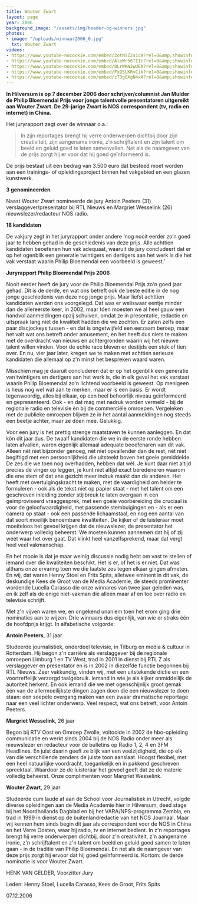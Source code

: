 ```yaml
---
title: Wouter Zwart
layout: page
year: 2006
background_image: "/assets/img/header-bg-winners.jpg"
photos:
- image: "/uploads/winnaar2006_0.jpg"
  txt: Wouter Zwart
videos:
- https://www.youtube-nocookie.com/embed/2otNSZ2s1cA?rel=0&amp;showinfo=0
- https://www.youtube-nocookie.com/embed/AloWr56TIIc?rel=0&amp;showinfo=0
- https://www.youtube-nocookie.com/embed/8LrWKNJwUEA?rel=0&amp;showinfo=0
- https://www.youtube-nocookie.com/embed/FxOSLKRvCik?rel=0&amp;showinfo=0
- https://www.youtube-nocookie.com/embed/zT3gGXgN4xA?rel=0&amp;showinfo=0
---
```


**In Hilversum is op 7 december 2006 door schrijver/columnist Jan Mulder de Philip Bloemendal Prijs voor jonge talentvolle presentatoren uitgereikt aan Wouter Zwart. De 29-jarige Zwart is NOS correspondent (tv, radio en internet) in China.**

Het juryrapport zegt over de winnaar o.a.:

> In zijn reportages brengt hij verre onderwerpen dichtbij door zijn creativiteit, zijn aangename ironie, z’n schrijftalent en zijn talent om beeld en geluid goed te laten samenvallen. Net als de naamgever van de prijs zorgt hij er voor dat hij goed geïnformeerd is.

De prijs bestaat uit een bedrag van 3.500 euro dat besteed moet worden aan een trainings- of opleidingsproject binnen het vakgebied en een glazen kunstwerk.

**3 genomineerden**

Naast Wouter Zwart nomineerde de jury Antoin Peeters (31) verslaggever/presentator bij RTL Nieuws en Margriet Wesselink (26) nieuwslezer/redacteur NOS radio.

**18 kandidaten**

De vakjury zegt in het juryrapport onder andere ‘nog nooit eerder zo’n goed jaar te hebben gehad in de geschiedenis van deze prijs. Alle achttien kandidaten beoefenen hun vak adequaat, waaruit de jury concludeert dat er op het ogenblik een generatie twintigers en dertigers aan het werk is die het vak verstaat waarin Philip Bloemendal een voorbeeld is geweest.’

**Juryrapport Philip Bloemendal Prijs 2006**

Nooit eerder heeft de jury voor de Philip Bloemendal Prijs zo'n goed jaar gehad. Dit is de derde, en wat ons betreft ook de beste editie in de nog jonge geschiedenis van deze nog jonge prijs. Maar liefst achttien kandidaten werden ons voorgelegd. Dat was er weliswaar eentje minder dan de allereerste keer, in 2002, maar tóen moesten we al heel gauw een handvol aanmeldingen opzij schuiven, omdat ze in presentatie, redactie en uitspraak lang niet de kwaliteit hadden die we zochten. Er zaten zelfs een paar discjockeys tussen - en dat is ongetwijfeld een eerzaam beroep, maar het valt wat ons betreft onder amusement, en het heeft dus niets te maken met de overdracht van nieuws en achtergronden waarin wij het nieuwe talent willen vinden. Voor de echte race bleven er destijds een stuk of tien over. En nu, vier jaar later, kregen we te maken met achttien serieuze kandidaten die allemaal op z'n minst het bespreken waard waren.

Misschien mag je daaruit concluderen dat er op het ogenblik een generatie van twintigers en dertigers aan het werk is, die in elk geval het vak verstaat waarin Philip Bloemendal zo'n lichtend voorbeeld is geweest. Op menigeen is heus nog wel wat aan te merken, maar er is een basis. Er wordt tegenwoordig, alles bij elkaar, op een heel behoorlijk niveau geïnformeerd en gepresenteerd. Ook - en dat mag met nadruk worden vermeld - bij de regionale radio en televisie èn bij de commerciële omroepen. Vergeleken met de publieke omroepen blijven ze in het aantal aanmeldingen nog steeds een beetje achter, maar ze dóen mee. Gelukkig.

Voor een jury is het prettig strenge maatstaven te kunnen aanleggen. En dat kòn dit jaar dus. De twaalf kandidaten die we in de eerste ronde hebben laten afvallen, waren eigenlijk allemaal adequate beoefenaren van dit vak. Alleen nèt niet bijzonder genoeg, nèt niet opvallender dan de rest, nèt niet begiftigd met een persoonlijkheid die uitsteekt boven het goeie gemiddelde. De zes die we toen nog overhadden, hebben dat wèl. Je kunt daar niet altijd precies de vinger op leggen, je kunt niet altijd exact beredeneren waarom die ene stem of dat ene gezicht meer indruk maakt dan de anderen. Het heeft met overtuigingskracht te maken, met de vaardigheid om helder te formuleren - ook als de tekst niet op papier staat - met het talent om een geschreven inleiding zonder stijlbreuk te laten overgaan in een geïmproviseerd vraaggesprek, met een goeie voorbereiding die cruciaal is voor de geloofwaardigheid, met passende stembuigingen en - als er een camera op staat - ook een passende lichaamstaal, en nog een aantal van dat soort moeilijk benoembare kwaliteiten. De kijker of de luisteraar moet moeiteloos het gevoel krijgen dat de nieuwslezer, de presentator het onderwerp volledig beheerst. We moeten kunnen aannemen dat hij of zij wéét waar het over gaat. Dat klinkt heel vanzelfsprekend, maar dat vergt heel veel vakmanschap.

En het mooie is dat je maar weinig discussie nodig hebt om vast te stellen of iemand over die kwaliteiten beschikt. Het is er, of het is er niet. Dat was althans onze ervaring toen we die laatste zes tegen elkaar gingen afmeten. En wij, dat waren Henny Stoel en Frits Spits, alletwee eminent in dit vak, de deskundige Kees de Groot van de Media Academie, de steeds prominenter wordende Lucella Carasso die onze winnares van twee jaar geleden was, en ik zelf als de enige niet-vakman die alleen maar af en toe over radio en televisie schrijft.

Met z'n vijven waren we, en ongekend unaniem toen het erom ging drie nominaties aan te wijzen. Drie winnaars dus eigenlijk, van wie er straks één de hoofdprijs krijgt. In alfabetische volgorde:

**Antoin Peeters**, 31 jaar

Studeerde journalistiek, onderdeel televisie, in Tilburg en media & cultuur in Rotterdam. Hij begon z'n carrière als verslaggever bij de regionale omroepen Limburg 1 en TV West, trad in 2001 in dienst bij RTL Z als verslaggever en presentator en is in 2002 in diezelfde functie begonnen bij RTL Nieuws. Zeer vakkundig, vinden wij, met een uitstekende dictie en een voortreffelijk verzorgd taalgebruik. Iemand in wie je als kijker onmiddellijk de autoriteit herkent. En ook iemand die we met ogenschijnlijk groot gemak één van de allermoeilijkste dingen zagen doen die een nieuwslezer te doen staan: een soepele overgang maken van een zwaar dramatische reportage naar een veel lichter onderwerp. Veel respect, wat ons betreft, voor Antoin Peeters.

**Margriet Wesselink**, 26 jaar

Begon bij RTV Oost en Omroep Zwolle, voltooide in 2002 de hbo-opleiding communicatie en werkt sinds 2004 bij de NOS Radio onder meer als nieuwslezer en redacteur voor de bulletins op Radio 1, 2, 4 en 3FM Headlines. En juist daarin geeft ze blijk van een veelzijdigheid, die op elk van die verschillende zenders de juiste toon aanslaat. Hoogst flexibel, met een heel natuurlijke voordracht, toegankelijk en in pakkend geschreven spreektaal. Waardoor ze de luisteraar het gevoel geeft dat ze de materie volledig beheerst. Onze complimenten voor Margriet Wesselink.

**Wouter Zwart**, 29 jaar

Studeerde cum laude af aan de School voor Journalistiek in Utrecht, volgde diverse opleidingen aan de Media Academie hier in Hilversum, deed stage bij het Noordhollands Dagblad en bij het VARA/NPS-programma Zembla, en trad in 1999 in dienst op de buitenlandredactie van het NOS Journaal. Maar wij kennen hem sinds begin dit jaar als correspondent voor de NOS in China en het Verre Oosten, waar hij radio, tv en internet bedient. In z'n reportages brengt hij verre onderwerpen dichtbij, door z'n creativiteit, z'n aangename ironie, z'n schrijftalent en z'n talent om beeld en geluid goed samen te laten gaan - in de traditie van Philip Bloemendal. En net als de naamgever van deze prijs zorgt hij ervoor dat hij goed geïnformeerd is. Kortom: de derde nominatie is voor Wouter Zwart.

HENK VAN GELDER, 
Voorzitter Jury

Leden: Henny Stoel, Lucella Carasso, Kees de Groot, Frits Spits

07.12.2006
